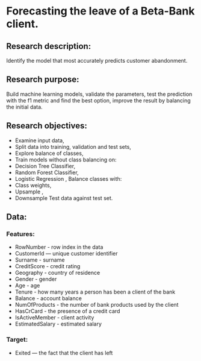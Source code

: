 # Forecasting the leave of a Beta-Bank client.

## Research description: 
Identify the model that most accurately predicts customer abandonment.

## Research purpose: 
Build machine learning models, validate the parameters, test the prediction with the f1 metric and find the best option, improve the result by balancing the initial data.

## Research objectives:

- Examine input data,
- Split data into training, validation and test sets,
- Explore balance of classes,
- Train models without class balancing on:
- Decision Tree Classifier,
- Random Forest Classifier,
- Logistic Regression ,
 Balance classes with:
- Class weights,
- Upsample ,
- Downsample
Test data against test set. 
## Data: 
### Features:
- RowNumber - row index in the data
- CustomerId — unique customer identifier
- Surname - surname
- CreditScore - credit rating
- Geography - country of residence
- Gender - gender
- Age - age
- Tenure - how many years a person has been a client of the bank
- Balance - account balance
- NumOfProducts - the number of bank products used by the client
- HasCrCard - the presence of a credit card
- IsActiveMember - client activity
- EstimatedSalary - estimated salary 
### Target:
- Exited — the fact that the client has left

